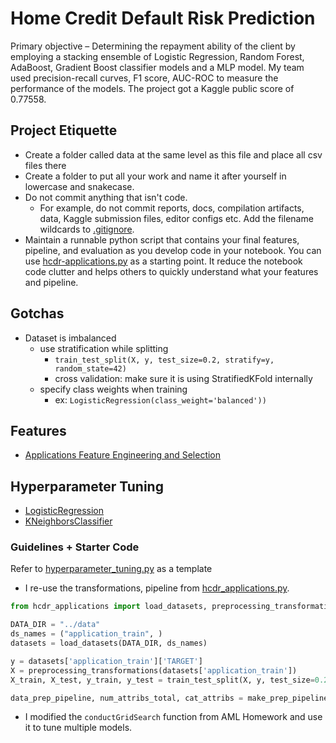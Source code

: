 # Home Credit Default Risk Prediction
Primary objective – Determining the repayment ability of the client by employing a stacking ensemble of Logistic Regression, Random Forest, AdaBoost, Gradient Boost classifier models and a MLP model. My team used precision-recall curves, F1 score, AUC-ROC to measure the performance of the models. The project got a Kaggle public score of 0.77558.

## Project Etiquette

- Create a folder called data at the same level as this file and place all csv files there
- Create a folder to put all your work and name it after yourself in lowercase and snakecase.
- Do not commit anything that isn't code.
  - For example, do not commit reports, docs, compilation artifacts, data, Kaggle submission files, editor configs etc. Add the filename wildcards to [.gitignore](.gitignore).
- Maintain a runnable python script that contains your final features, pipeline, and evaluation as you develop code in your notebook. You can use [hcdr-applications.py](deepak/hcdr-applications.py) as a starting point. It reduce the notebook code clutter and helps others to quickly understand what your features and pipeline.

## Gotchas

- Dataset is imbalanced
  - use stratification while splitting
    - `train_test_split(X, y, test_size=0.2, stratify=y, random_state=42)`
    - cross validation: make sure it is using StratifiedKFold internally
  - specify class weights when training
    - ex: `LogisticRegression(class_weight='balanced'))`

## Features

- [Applications Feature Engineering and Selection](deepak/applications.md)

## Hyperparameter Tuning

- [LogisticRegression](deepak/hyperparameter_tuning.py)
- [KNeighborsClassifier](deepak/hyperparameter_tuning.py)

### Guidelines + Starter Code

Refer to [hyperparameter_tuning.py](deepak/hyperparameter_tuning.py) as a template

- I re-use the transformations, pipeline from [hcdr_applications.py](deepak/hcdr_applications.py).

```python
from hcdr_applications import load_datasets, preprocessing_transformations, make_prep_pipeline

DATA_DIR = "../data"
ds_names = ("application_train", )
datasets = load_datasets(DATA_DIR, ds_names)

y = datasets['application_train']['TARGET']
X = preprocessing_transformations(datasets['application_train'])
X_train, X_test, y_train, y_test = train_test_split(X, y, test_size=0.2, stratify=y, random_state=42)

data_prep_pipeline, num_attribs_total, cat_attribs = make_prep_pipeline()
```

- I modified the `conductGridSearch` function from AML Homework and use it to tune multiple models.

